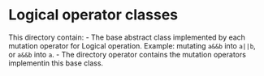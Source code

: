 # Logical operator classes

This directory contain:
    - The base abstract class implemented by each mutation operator for Logical operation. Example: mutating `a&&b` into `a||b`, or `a&&b` into `a`. 
    - The directory operator contains the mutation operators implementin this base class.
